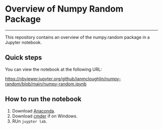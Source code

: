 # Overview of Numpy Random Package

***

This repository contains an overview of the numpy.random package in a Jupyter notebook.

## Quick steps

You can view the notebook at the following URL:

https://nbviewer.jupyter.org/github/ianmcloughlin/numpy-random/blob/main/numpy-random.ipynb

## How to run the notebook

1. Download [Anaconda]().
2. Download [cmder]() if on Windows.
3. RUn `juypter lab`.

